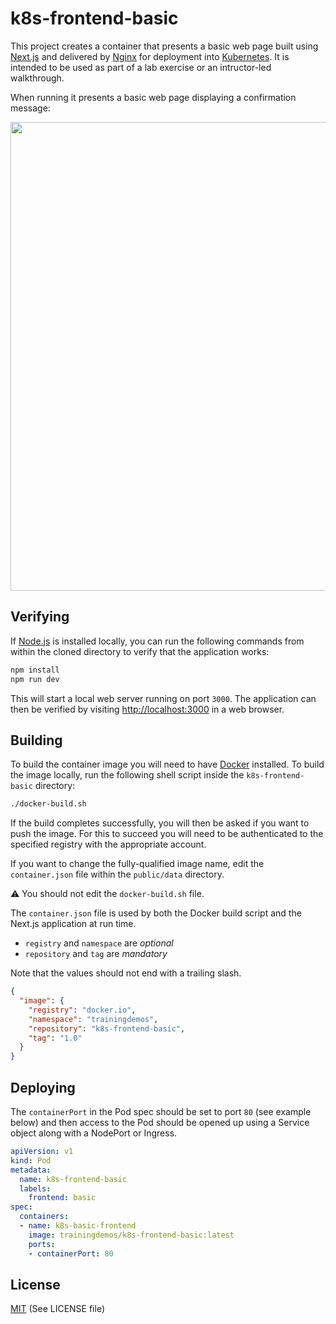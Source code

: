 # k8s-frontend-basic

This project creates a container that presents a basic web page built using [Next.js](https://nextjs.org) and delivered by [Nginx](https://nginx.org) for deployment into [Kubernetes](https://kubernetes.io). It is intended to be used as part of a lab exercise or an intructor-led walkthrough.

When running it presents a basic web page displaying a confirmation message:

<img src="https://static.noomedia.com/images/README/k8s-frontend-basic/screenshot.png" width="750">

## Verifying

If [Node.js](https://nodejs.org) is installed locally, you can run the following commands from within the cloned directory to verify that the application works:

```bash
npm install
npm run dev
```

This will start a local web server running on port `3000`. The application can then be verified by visiting [http://localhost:3000](http://localhost:3000) in a web browser.

## Building

To build the container image you will need to have [Docker](https://www.docker.com) installed. To build the image locally, run the following shell script inside the `k8s-frontend-basic` directory:

```bash
./docker-build.sh
```

If the build completes successfully, you will then be asked if you want to push the image. For this to succeed you will need to be authenticated to the specified registry with the appropriate account.

If you want to change the fully-qualified image name, edit the `container.json` file within the `public/data` directory.

⚠️ You should not edit the `docker-build.sh` file.


The `container.json` file is used by both the Docker build script and the Next.js application at run time.


* `registry` and `namespace` are _optional_
* `repository` and `tag` are _mandatory_

Note that the values should not end with a trailing slash.

```json
{
  "image": {
    "registry": "docker.io",
    "namespace": "trainingdemos",
    "repository": "k8s-frontend-basic",
    "tag": "1.0"
  }
}
```
## Deploying

The `containerPort` in the Pod spec should be set to port `80` (see example below) and then access to the Pod should be opened up using a Service object along with a NodePort or Ingress.

```yaml
apiVersion: v1
kind: Pod
metadata:
  name: k8s-frontend-basic
  labels:
    frontend: basic
spec:
  containers:
  - name: k8s-basic-frontend
    image: trainingdemos/k8s-frontend-basic:latest
    ports:
    - containerPort: 80
```

## License

[MIT](https://choosealicense.com/licenses/mit/) (See LICENSE file)